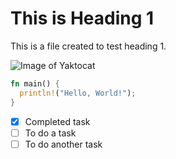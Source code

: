 # This is Heading 1

This is a file created to test heading 1.

![Image of Yaktocat](https://octodex.github.com/images/yaktocat.png)

```rust
fn main() {
  println!("Hello, World!");
}
```

- [x] Completed task
- [ ] To do a task
- [ ] To do another task
